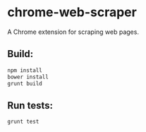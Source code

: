 chrome-web-scraper
==================

A Chrome extension for scraping web pages.

Build:
--------------
```sh
npm install
bower install
grunt build
```

Run tests:
--------------
```sh
grunt test
```